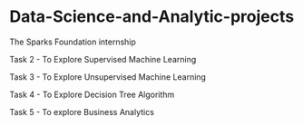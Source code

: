 # Data-Science-and-Analytic-projects
The Sparks Foundation internship

Task 2 - To Explore Supervised Machine Learning 

Task 3 - To Explore Unsupervised Machine Learning 

Task 4 - To Explore Decision Tree Algorithm

Task 5 - To explore Business Analytics 
